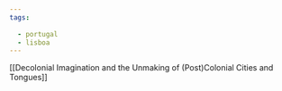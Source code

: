 ```yaml
---
tags:
  
  - portugal
  - lisboa
---
```

[[Decolonial Imagination and the Unmaking of (Post)Colonial Cities and Tongues]]